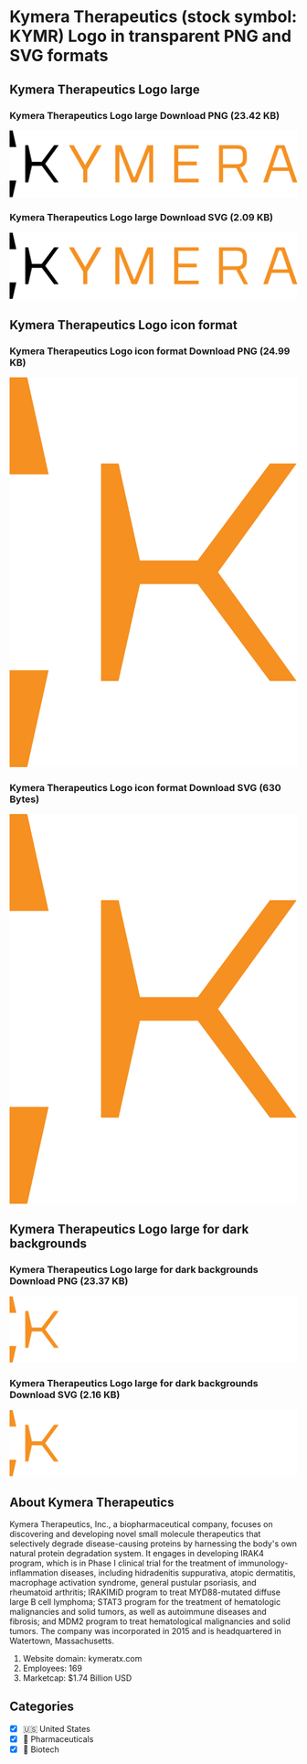 # Kymera Therapeutics (stock symbol: KYMR) Logo in transparent PNG and SVG formats

## Kymera Therapeutics Logo large

### Kymera Therapeutics Logo large Download PNG (23.42 KB)

![Kymera Therapeutics Logo large Download PNG (23.42 KB)](/img/orig/KYMR_BIG-7e8d670a.png)

### Kymera Therapeutics Logo large Download SVG (2.09 KB)

![Kymera Therapeutics Logo large Download SVG (2.09 KB)](/img/orig/KYMR_BIG-18315998.svg)

## Kymera Therapeutics Logo icon format

### Kymera Therapeutics Logo icon format Download PNG (24.99 KB)

![Kymera Therapeutics Logo icon format Download PNG (24.99 KB)](/img/orig/KYMR-dd529234.png)

### Kymera Therapeutics Logo icon format Download SVG (630 Bytes)

![Kymera Therapeutics Logo icon format Download SVG (630 Bytes)](/img/orig/KYMR-864ad9d4.svg)

## Kymera Therapeutics Logo large for dark backgrounds

### Kymera Therapeutics Logo large for dark backgrounds Download PNG (23.37 KB)

![Kymera Therapeutics Logo large for dark backgrounds Download PNG (23.37 KB)](/img/orig/KYMR_BIG.D-eb888f78.png)

### Kymera Therapeutics Logo large for dark backgrounds Download SVG (2.16 KB)

![Kymera Therapeutics Logo large for dark backgrounds Download SVG (2.16 KB)](/img/orig/KYMR_BIG.D-d284fcba.svg)

## About Kymera Therapeutics

Kymera Therapeutics, Inc., a biopharmaceutical company, focuses on discovering and developing novel small molecule therapeutics that selectively degrade disease-causing proteins by harnessing the body's own natural protein degradation system. It engages in developing IRAK4 program, which is in Phase I clinical trial for the treatment of immunology-inflammation diseases, including hidradenitis suppurativa, atopic dermatitis, macrophage activation syndrome, general pustular psoriasis, and rheumatoid arthritis; IRAKIMiD program to treat MYD88-mutated diffuse large B cell lymphoma; STAT3 program for the treatment of hematologic malignancies and solid tumors, as well as autoimmune diseases and fibrosis; and MDM2 program to treat hematological malignancies and solid tumors. The company was incorporated in 2015 and is headquartered in Watertown, Massachusetts.

1. Website domain: kymeratx.com
2. Employees: 169
3. Marketcap: $1.74 Billion USD


## Categories
- [x] 🇺🇸 United States
- [x] 💊 Pharmaceuticals
- [x] 🧬 Biotech

